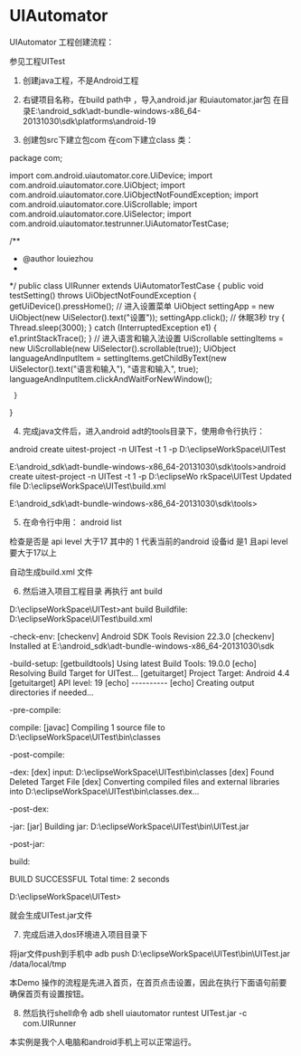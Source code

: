 UIAutomator
===========
UIAutomator 工程创建流程：

参见工程UITest



1. 创建java工程，不是Android工程

2. 右键项目名称，在build path中 ，导入android.jar 和uiautomator.jar包 在目录E:\android_sdk\adt-bundle-windows-x86_64-20131030\sdk\platforms\android-19


3. 创建包src下建立包com
在com下建立class 类：

package com;

import com.android.uiautomator.core.UiDevice;
import com.android.uiautomator.core.UiObject;
import com.android.uiautomator.core.UiObjectNotFoundException;
import com.android.uiautomator.core.UiScrollable;
import com.android.uiautomator.core.UiSelector;
import com.android.uiautomator.testrunner.UiAutomatorTestCase;

/**
* @author louiezhou
*
*/
public class UIRunner extends UiAutomatorTestCase {
     public void testSetting() throws UiObjectNotFoundException {
          getUiDevice().pressHome();
          // 进入设置菜单
          UiObject settingApp = new UiObject(new UiSelector().text("设置"));
          settingApp.click();
          // 休眠3秒
          try {
               Thread.sleep(3000);
          } catch (InterruptedException e1) {
               e1.printStackTrace();
          }
          // 进入语言和输入法设置
          UiScrollable settingItems = new UiScrollable(new UiSelector().scrollable(true));
          UiObject languageAndInputItem = settingItems.getChildByText(new UiSelector().text("语言和输入"), "语言和输入", true);
          languageAndInputItem.clickAndWaitForNewWindow();

     }

}




4. 完成java文件后，进入android adt的tools目录下，使用命令行执行：

android create uitest-project -n UITest -t 1 -p D:\eclipseWorkSpace\UITest

E:\android_sdk\adt-bundle-windows-x86_64-20131030\sdk\tools>android create uitest-project -n UITest -t 1 -p D:\eclipseWo
rkSpace\UITest
Updated file D:\eclipseWorkSpace\UITest\build.xml

E:\android_sdk\adt-bundle-windows-x86_64-20131030\sdk\tools>


5. 在命令行中用： android list 

检查是否是 api level 大于17
其中的 1 代表当前的android 设备id 是1 且api level 要大于17以上



自动生成build.xml 文件



6. 然后进入项目工程目录 再执行 ant build

D:\eclipseWorkSpace\UITest>ant build
Buildfile: D:\eclipseWorkSpace\UITest\build.xml

-check-env:
[checkenv] Android SDK Tools Revision 22.3.0
[checkenv] Installed at E:\android_sdk\adt-bundle-windows-x86_64-20131030\sdk

-build-setup:
[getbuildtools] Using latest Build Tools: 19.0.0
     [echo] Resolving Build Target for UITest...
[getuitarget] Project Target:   Android 4.4
[getuitarget] API level:        19
     [echo] ----------
     [echo] Creating output directories if needed...

-pre-compile:

compile:
    [javac] Compiling 1 source file to D:\eclipseWorkSpace\UITest\bin\classes

-post-compile:

-dex:
      [dex] input: D:\eclipseWorkSpace\UITest\bin\classes
      [dex] Found Deleted Target File
      [dex] Converting compiled files and external libraries into D:\eclipseWorkSpace\UITest\bin\classes.dex...

-post-dex:

-jar:
      [jar] Building jar: D:\eclipseWorkSpace\UITest\bin\UITest.jar

-post-jar:

build:

BUILD SUCCESSFUL
Total time: 2 seconds

D:\eclipseWorkSpace\UITest>



就会生成UITest.jar文件


7. 完成后进入dos环境进入项目目录下

将jar文件push到手机中
adb push D:\eclipseWorkSpace\UITest\bin\UITest.jar /data/local/tmp

本Demo 操作的流程是先进入首页，在首页点击设置，因此在执行下面语句前要确保首页有设置按钮。



8. 然后执行shell命令
adb shell uiautomator runtest UITest.jar -c com.UIRunner


本实例是我个人电脑和android手机上可以正常运行。

